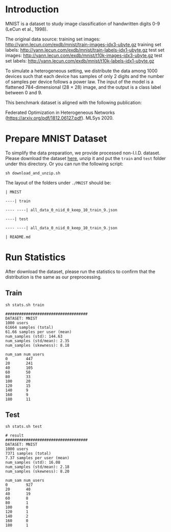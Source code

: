 # Introduction
MNIST is a dataset to study image classification of handwritten digits 0-9 (LeCun et al., 1998). 

The original data source:
training set images: http://yann.lecun.com/exdb/mnist/train-images-idx3-ubyte.gz
training set labels: http://yann.lecun.com/exdb/mnist/train-labels-idx1-ubyte.gz
test set images:     http://yann.lecun.com/exdb/mnist/t10k-images-idx3-ubyte.gz
test set labels:     http://yann.lecun.com/exdb/mnist/t10k-labels-idx1-ubyte.gz

To simulate a heterogeneous setting, we distribute the data among 1000 devices such that each device
has samples of only 2 digits and the number of samples per device follows a power law. The input of the model is a
flattened 784-dimensional (28 × 28) image, and the output is a class label between 0 and 9.

This benchmark dataset is aligned with the following publication:

Federated Optimization in Heterogeneous Networks (https://arxiv.org/pdf/1812.06127.pdf). MLSys 2020.

# Prepare MNIST Dataset

To simplify the data preparation, we provide processed non-I.I.D. dataset.
Please download the dataset [here](https://drive.google.com/file/d/1cU_LcBAUZvfZWveOMhG4G5Fg9uFXhVdf/view?usp=sharing), unzip it and put the `train` and `test` folder under this directory.
Or you can run the following script:
```
sh download_and_unzip.sh
```

The layout of the folders under `./MNIST` should be:

```
| MNIST

----| train 

---- ----| all_data_0_niid_0_keep_10_train_9.json

----| test

---- ----| all_data_0_niid_0_keep_10_train_9.json

| README.md
```
# Run Statistics

After download the dataset, please run the statistics to confirm that the distribution is the same as our preprocessing.

## Train
```
sh stats.sh train

####################################
DATASET: MNIST
1000 users
61664 samples (total)
61.66 samples per user (mean)
num_samples (std): 144.63
num_samples (std/mean): 2.35
num_samples (skewness): 8.18

num_sam num_users
0        447
20       241
40       105
60       50
80       33
100      20
120      15
140      9
160      9
180      11

```

## Test
```
sh stats.sh test

# result
####################################
DATASET: MNIST
1000 users
7371 samples (total)
7.37 samples per user (mean)
num_samples (std): 16.08
num_samples (std/mean): 2.18
num_samples (skewness): 8.20

num_sam num_users
0        927
20       40
40       19
60       8
80       1
100      0
120      1
140      2
160      0
180      1
```

